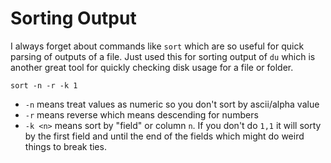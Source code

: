 # Sorting Output

I always forget about commands like `sort` which are so useful for quick parsing of outputs of a file. Just used this for sorting output of `du` which is another great tool for quickly checking disk usage for a file or folder.

```sort -n -r -k 1```

- `-n` means treat values as numeric so you don't sort by ascii/alpha value
- `-r` means reverse which means descending for numbers
- `-k <n>` means sort by "field" or column `n`. If you don't do `1,1` it will sorty by the first field and until the end of the fields which might do weird things to break ties.
